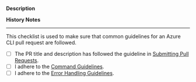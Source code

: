 <!--
To add a feature or change an existing one, please begin by submitting a markdown document
that briefly describes your proposal. This will allow others to review and suggest improvements
before you move forward with implementation.
-->

**Description**

**History Notes**

<!--
Please summarize this PR so that a reader of the history file can understand the essential
change. Make sure to note any breaking changes, and update HISTORY.rst with the same summary.

Examples:

```
BREAKING CHANGE: az capi create: Change arguments and require "--location".
az capi list: Add --output=table mode.
```
-->

---

This checklist is used to make sure that common guidelines for an Azure CLI pull request are followed.

- [ ] The PR title and description has followed the guideline in [Submitting Pull Requests](https://github.com/Azure/azure-cli/tree/dev/doc/authoring_command_modules#submitting-pull-requests).
- [ ] I adhere to the [Command Guidelines](https://github.com/Azure/azure-cli/blob/dev/doc/command_guidelines.md).
- [ ] I adhere to the [Error Handling Guidelines](https://github.com/Azure/azure-cli/blob/dev/doc/error_handling_guidelines.md).
